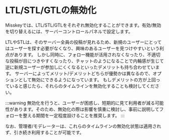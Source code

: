 # LTL/STL/GTLの無効化
Misskeyでは、LTL/STL/GTLをそれぞれ無効化することができます。有効/無効を切り替えるには、サーバーコントロールパネルで設定します。

LTLやSTLは、そのサーバー全員の投稿が見れるため、新規のユーザーにとってはユーザーを探す必要がなくなり、興味のあるユーザーを見つけやすいという利点があります。
しかし同時に、フォロー機能が活用されなくなったり、不適切な投稿が目につきやすくなったり、チャットのようになることで内輪感が生じて逆に新規ユーザーが参加しにくくなるといったデメリットも持ち合わせています。
サーバーによってメリット/デメリットどちらが優勢かは異なるので、オプションとして無効にできるようになっています。
もしデメリットの方が上回っていると感じたら、それらのタイムラインを無効化することも検討してください。

:::warning
無効化を行うと、ユーザーが困惑し、短期的に見て利用者が減る可能性があります。そのため、無効化の際は影響を慎重に検討し、事前に説明してフォローを整える期間を一定程度設けることを推奨します。
:::

なお、管理者/モデレーターは、これらのタイムラインの無効化状態は適用されず、引き続き利用することが可能です。
